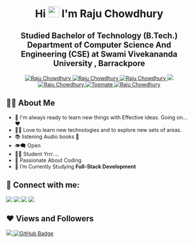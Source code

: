 

<h1 align="center">Hi <img src="https://raw.githubusercontent.com/MartinHeinz/MartinHeinz/master/wave.gif" width="30px"> I'm <b>Raju Chowdhury</b></h1>

<h2 align="center"><b>Studied Bachelor of Technology (B.Tech.) Department of Computer Science And Engineering (CSE) at Swami Vivekananda University , Barrackpore</b></h2> 
<p align="center">  
    <a href="https://www.youtube.com" target="_blank">
  <img src="https://img.shields.io/badge/YouTube-FF0000?style=for-the-badge&logo=youtube&logoColor=white" alt="Raju Chowdhury" />
 </a> 
 <a href="https://www.linkedin.com/in/raju-chowdhury-b046562b4" target="_blank">
  <img src="https://img.shields.io/badge/LinkedIn-0077B5?style=for-the-badge&logo=linkedin&logoColor=white" alt="Raju Chowdhury"/>
 </a>
 <a href="https://github.com/RajuXDevHub" target="_blank">
  <img src="https://img.shields.io/badge/GitHub-181717?style=for-the-badge&logo=github&logoColor=white" alt="Raju Chowdhury" />
 </a>
 <a href="https://twitter.com" target="_blank">
  <img src="https://img.shields.io/badge/Twitter-1DA1F2?style=for-the-badge&logo=twitter&logoColor=white" />
 </a>
 <a href="https://www.instagram.com/princesinghcse" target="_blank">
  <img src="https://img.shields.io/badge/Instagram-fe4164?style=for-the-badge&logo=instagram&logoColor=white" alt="Raju Chowdhury" />
 </a> 
    <a href="https://topmate.io/itsprincesingh" target="blank">
  <img src="https://img.shields.io/badge/Topmate-009933?style=for-the-badge&logo=appveyor&logoColor=white" alt="Topmate" />
 </a>
   <a href="https://rajuchowdhury5315@gmail.com" target="_blank">
  <img src="https://img.shields.io/badge/Email-D14836?style=for-the-badge&logo=gmail&logoColor=white" alt="Raju Chowdhury" />
 </a> 
</p>

## 🙋‍♂️ About Me

- 🥋  I'm always ready to learn new things with Effective ideas. Going on... ❤️
- 👨‍💻 Love to learn new technologies and to explore new sets of areas.
- 📚 listening Audio books 🫶
- 👁‍🗨 Open 
- 👨‍🏫 Student Yrrr....
- 🚀 Passionate About Coding
- 📘 I’m Currently Studying **Full-Stack Development**

## 📧 Connect with me:
<p align="left">

<a href = "https://www.linkedin.com/in/raju-chowdhury-b046562b4" target="_main"><img src="https://img.icons8.com/fluent/48/000000/linkedin.png"/></a>
<a href = "#"><img src="https://img.icons8.com/fluent/48/000000/twitter.png"/></a>
<a href = "#"><img src="https://img.icons8.com/fluent/48/000000/instagram-new.png"/></a>
<a href="https://www.youtube.com" target="_blank"><img src="https://img.icons8.com/color/48/000000/youtube-play.png"/></a>

</p>

## ❤ Views and Followers
<a href="#">
    <img src="https://komarev.com/ghpvc/?username=RajuChowdhury">
</a>
<a href="https://github.com/RajuXDevHub?tab=followers"><img src="https://img.shields.io/github/followers/RajuXDevHub?label=Followers&style=social" alt="GitHub Badge"></a>
